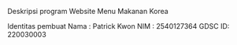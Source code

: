 Deskripsi program
Website Menu Makanan Korea

Identitas pembuat
Nama   : Patrick Kwon
NIM    : 2540127364
GDSC ID: 220030003